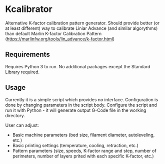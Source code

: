 # Kcalibrator
Alternative K-factor calibration pattern generator.
Should provide better (or at least different) way to calibrate Liniar Advance (and similar algorythms) than default Marlin K-factor Calibration Pattern (https://marlinfw.org/tools/lin_advance/k-factor.html)

## Requirements
Requires Python 3 to run.
No additional packages except the Standard Library required.

## Usage
Currently it is a simple script which provides no interface. Configuration is done by changing parameters in the script body.
Configure the script and run it with Python - it will generate output G-Code file in the working directory.

User can adjust:
- Basic machine parameters (bed size, filament diameter, autoleveling, etc.)
- Basic printing settings (temperature, cooling, retraction, etc.)
- Pattern parameters (size, speeds, K-factor range and step, number of perimeters, number of layers prited with each specific K-factor, etc.)
